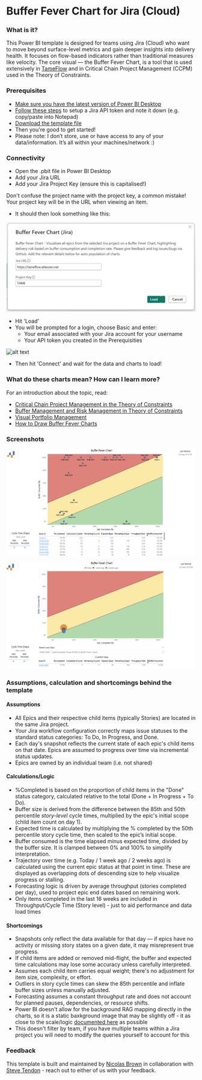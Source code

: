 # Buffer Fever Chart for Jira (Cloud)
### What is it?
This Power BI template is designed for teams using Jira (Cloud) who want to move beyond surface-level metrics and gain deeper insights into delivery health. It focuses on flow-based indicators rather than traditional measures like velocity. The core visual — the Buffer Fever Chart, is a tool that is used extensively in [TameFlow](https://tameflow.com/) and in Critical Chain Project Management (CCPM) used in the Theory of Constraints.

### Prerequisites
* [Make sure you have the latest version of Power BI Desktop](https://aka.ms/pbiSingleInstaller)
* [Follow these steps](https://support.atlassian.com/atlassian-account/docs/manage-api-tokens-for-your-atlassian-account/) to setup a Jira API token and note it down (e.g. copy/paste into Notepad)
* [Download the template file](https://github.com/nbrown02/BufferFeverChart/raw/refs/heads/main/Buffer%20Fever%20Chart%20(Jira).pbit)
* Then you're good to get started!
* Please note: I don’t store, use or have access to any of your data/information. It’s all within your machines/network :)

### Connectivity
* Open the .pbit file in Power BI Desktop
* Add your Jira URL 
* Add your Jira Project Key (ensure this is capitalised!)

Don't confuse the project name with the project key, a common mistake! Your project key will be in the URL when viewing an item.

* It should then look something like this:
  
![alt text](https://raw.githubusercontent.com/nbrown02/BufferFeverChart/refs/heads/main/Screenshot3.png)

* Hit 'Load' 
* You will be prompted for a login, choose Basic and enter:
  - Your email associated with your Jira account for your username
  - Your API token you created in the Prerequisities

![alt text](https://raw.githubusercontent.com/nbrown02/FlowViz-Jira/main/Screenshots/Login2.png)

* Then hit 'Connect' and wait for the data and charts to load!

### What do these charts mean? How can I learn more?
For an introduction about the topic, read:
- [Critical Chain Project Management in the Theory of Constraints](https://tameflow.com/blog/2012-09-25/critical-chain-project-management-in-TOC/)
- [Buffer Management and Risk Management in Theory of Constraints](https://tameflow.com/blog/2012-10-04/buffer-management-and-risk-management-in-TOC)
- [Visual Portfolio Management](https://tameflow.com/blog/2014-11-25/visual-portfolio-management)
- [How to Draw Buffer Fever Charts](https://tameflow.com/blog/2017-03-30/how-to-draw-buffer-fever-charts/)

### Screenshots

![alt text](https://raw.githubusercontent.com/nbrown02/BufferFeverChart/refs/heads/main/Screenshot1.png)

![alt text](https://raw.githubusercontent.com/nbrown02/BufferFeverChart/refs/heads/main/Screenshot2.png)

### Assumptions, calculation and shortcomings behind the template
#### Assumptions 
- All Epics and their respective child items (typically Stories) are located in the same Jira project.
- Your Jira workflow configuration correctly maps issue statuses to the standard status categories: To Do, In Progress, and Done.
- Each day's snapshot reflects the current state of each epic's child items on that date. Epics are assumed to progress over time via incremental status updates.
- Epics are owned by an individual twam (i.e. not shared)

#### Calculations/Logic
- %Completed is based on the proportion of child items in the "Done" status category, calculated relative to the total (Done + In Progress + To Do).
- Buffer size is derived from the difference between the 85th and 50th percentile *story-level* cycle times, multiplied by the epic's initial scope (child item count on day 1).
- Expected time is calculated by multiplying the % completed by the 50th percentile story cycle time, then scaled to the epic’s initial scope.
- Buffer consumed is the time elapsed minus expected time, divided by the buffer size. It is clamped between 0% and 100% to simplify interpretation.
- Trajectory over time (e.g. Today / 1 week ago / 2 weeks ago) is calculated using the current epic status at that point in time. These are displayed as overlapping dots of descending size to help visualize progress or stalling.
- Forecasting logic is driven by average throughput (stories completed per day), used to project epic end dates based on remaining work.
- Only items completed in the last 16 weeks are included in Throughput/Cycle Time (Story level) - just to aid performance and data load times

#### Shortcomings
- Snapshots only reflect the data available for that day — if epics have no activity or missing story states on a given date, it may misrepresent true progress.
- If child items are added or removed mid-flight, the buffer and expected time calculations may lose some accuracy unless carefully interpreted.
- Assumes each child item carries equal weight; there's no adjustment for item size, complexity, or effort.
- Outliers in story cycle times can skew the 85th percentile and inflate buffer sizes unless manually adjusted.
- Forecasting assumes a constant throughput rate and does not account for planned pauses, dependencies, or resource shifts.
- Power BI doesn't allow for the background RAG mapping directly in the charts, so it is a static baxkground image that may be slightly off - it as close to the scale/logic [documented here](https://tameflow.com/blog/2017-03-30/how-to-draw-buffer-fever-charts/) as possible
- This doesn't filter by team, if you have multiple teams within a Jira project you will need to modify the queries yourself to account for this

### Feedback
This template is built and maintained by [Nicolas Brown](https://www.nicolasbrown.co.uk/) in collaboration with [Steve Tendon](https://tameflow.com/) - reach out to either of us with your feedback.
